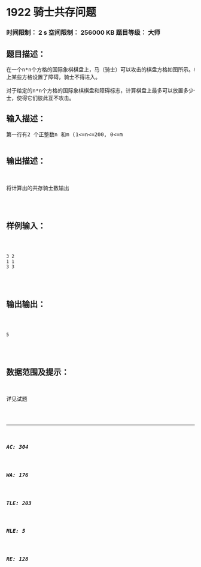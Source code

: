 # 1922 骑士共存问题   
### 时间限制： 2 s     空间限制： 256000 KB     题目等级： 大师  
## 题目描述：  

<pre>
在一个n*n个方格的国际象棋棋盘上，马（骑士）可以攻击的棋盘方格如图所示。棋盘  
上某些方格设置了障碍，骑士不得进入。
 
对于给定的n*n个方格的国际象棋棋盘和障碍标志，计算棋盘上最多可以放置多少个骑  
士，使得它们彼此互不攻击。
</pre>
  
  
## 输入描述：  

<pre>
第一行有2 个正整数n 和m (1<=n<=200, 0<=m<n^2)，  
分别表示棋盘的大小和障碍数。接下来的m 行给出障碍的位置。每行2 个正整数，表示障  
碍的方格坐标。
</pre>
  
  
## 输出描述：  

<pre>
将计算出的共存骑士数输出
</pre>
  
  
## 样例输入：  

<pre><code>
3 2
1 1
3 3
</code></pre>
  
  
## 输出输出：  

<pre><code>
5
</code></pre>
  
  
## 数据范围及提示：  

<pre>
详见试题
</pre>
  
  
***  

##### AC: 304  
##### WA: 176  
##### TLE: 203  
##### MLE: 5  
##### RE: 128  
